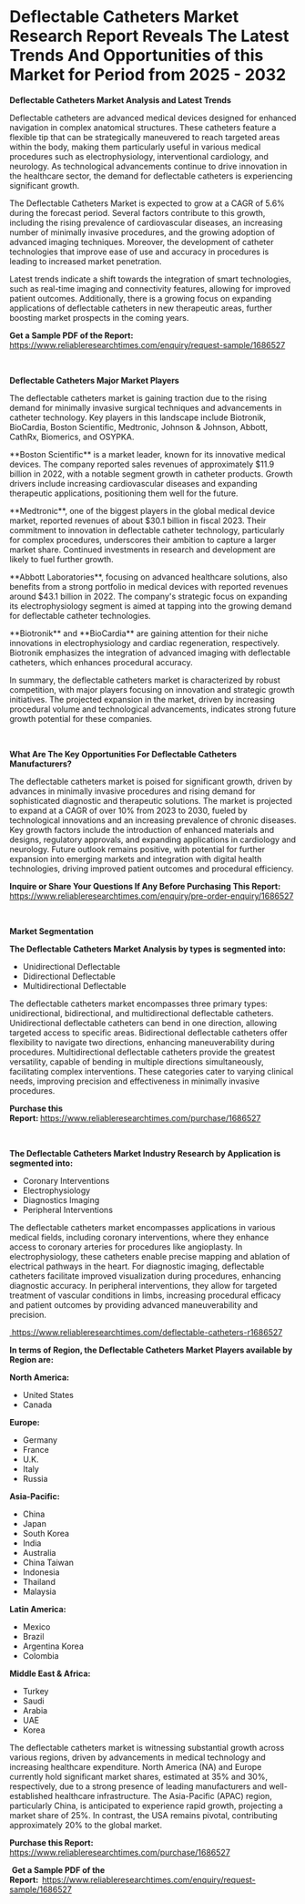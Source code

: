 <p><h1>Deflectable Catheters Market Research Report Reveals The Latest Trends And Opportunities of this Market for Period from 2025 - 2032</h1></p><p><strong>Deflectable Catheters Market Analysis and Latest Trends</strong></p>
<p><p>Deflectable catheters are advanced medical devices designed for enhanced navigation in complex anatomical structures. These catheters feature a flexible tip that can be strategically maneuvered to reach targeted areas within the body, making them particularly useful in various medical procedures such as electrophysiology, interventional cardiology, and neurology. As technological advancements continue to drive innovation in the healthcare sector, the demand for deflectable catheters is experiencing significant growth.</p><p>The Deflectable Catheters Market is expected to grow at a CAGR of 5.6% during the forecast period. Several factors contribute to this growth, including the rising prevalence of cardiovascular diseases, an increasing number of minimally invasive procedures, and the growing adoption of advanced imaging techniques. Moreover, the development of catheter technologies that improve ease of use and accuracy in procedures is leading to increased market penetration.</p><p>Latest trends indicate a shift towards the integration of smart technologies, such as real-time imaging and connectivity features, allowing for improved patient outcomes. Additionally, there is a growing focus on expanding applications of deflectable catheters in new therapeutic areas, further boosting market prospects in the coming years.</p></p>
<p><strong>Get a Sample PDF of the Report:&nbsp;</strong> <a href="https://www.reliableresearchtimes.com/enquiry/request-sample/1686527?utm_campaign=2665&utm_medium=2&utm_source=Github&utm_content=ia&utm_term=13042025&utm_id=deflectable-catheters">https://www.reliableresearchtimes.com/enquiry/request-sample/1686527</a></p>
<p>&nbsp;</p>
<p><strong>Deflectable Catheters Major Market Players</strong></p>
<p><p>The deflectable catheters market is gaining traction due to the rising demand for minimally invasive surgical techniques and advancements in catheter technology. Key players in this landscape include Biotronik, BioCardia, Boston Scientific, Medtronic, Johnson & Johnson, Abbott, CathRx, Biomerics, and OSYPKA.</p><p>**Boston Scientific** is a market leader, known for its innovative medical devices. The company reported sales revenues of approximately $11.9 billion in 2022, with a notable segment growth in catheter products. Growth drivers include increasing cardiovascular diseases and expanding therapeutic applications, positioning them well for the future.</p><p>**Medtronic**, one of the biggest players in the global medical device market, reported revenues of about $30.1 billion in fiscal 2023. Their commitment to innovation in deflectable catheter technology, particularly for complex procedures, underscores their ambition to capture a larger market share. Continued investments in research and development are likely to fuel further growth.</p><p>**Abbott Laboratories**, focusing on advanced healthcare solutions, also benefits from a strong portfolio in medical devices with reported revenues around $43.1 billion in 2022. The company's strategic focus on expanding its electrophysiology segment is aimed at tapping into the growing demand for deflectable catheter technologies.</p><p>**Biotronik** and **BioCardia** are gaining attention for their niche innovations in electrophysiology and cardiac regeneration, respectively. Biotronik emphasizes the integration of advanced imaging with deflectable catheters, which enhances procedural accuracy.</p><p>In summary, the deflectable catheters market is characterized by robust competition, with major players focusing on innovation and strategic growth initiatives. The projected expansion in the market, driven by increasing procedural volume and technological advancements, indicates strong future growth potential for these companies.</p></p>
<p>&nbsp;</p>
<p><strong>What Are The Key Opportunities For Deflectable Catheters Manufacturers?</strong></p>
<p><p>The deflectable catheters market is poised for significant growth, driven by advances in minimally invasive procedures and rising demand for sophisticated diagnostic and therapeutic solutions. The market is projected to expand at a CAGR of over 10% from 2023 to 2030, fueled by technological innovations and an increasing prevalence of chronic diseases. Key growth factors include the introduction of enhanced materials and designs, regulatory approvals, and expanding applications in cardiology and neurology. Future outlook remains positive, with potential for further expansion into emerging markets and integration with digital health technologies, driving improved patient outcomes and procedural efficiency.</p></p>
<p><strong>Inquire or Share Your Questions If Any Before Purchasing This Report:</strong> <a href="https://www.reliableresearchtimes.com/enquiry/pre-order-enquiry/1686527?utm_campaign=2665&utm_medium=2&utm_source=Github&utm_content=ia&utm_term=13042025&utm_id=deflectable-catheters">https://www.reliableresearchtimes.com/enquiry/pre-order-enquiry/1686527</a></p>
<p>&nbsp;</p>
<p><strong>Market Segmentation</strong></p>
<p><strong>The Deflectable Catheters Market Analysis by types is segmented into:</strong></p>
<p><ul><li>Unidirectional Deflectable</li><li>Didirectional Deflectable</li><li>Multidirectional Deflectable</li></ul></p>
<p><p>The deflectable catheters market encompasses three primary types: unidirectional, bidirectional, and multidirectional deflectable catheters. Unidirectional deflectable catheters can bend in one direction, allowing targeted access to specific areas. Bidirectional deflectable catheters offer flexibility to navigate two directions, enhancing maneuverability during procedures. Multidirectional deflectable catheters provide the greatest versatility, capable of bending in multiple directions simultaneously, facilitating complex interventions. These categories cater to varying clinical needs, improving precision and effectiveness in minimally invasive procedures.</p></p>
<p><strong>Purchase this Report:&nbsp;</strong><a href="https://www.reliableresearchtimes.com/purchase/1686527?utm_campaign=2665&utm_medium=2&utm_source=Github&utm_content=ia&utm_term=13042025&utm_id=deflectable-catheters">https://www.reliableresearchtimes.com/purchase/1686527</a></p>
<p>&nbsp;</p>
<p><strong>The Deflectable Catheters Market Industry Research by Application is segmented into:</strong></p>
<p><ul><li>Coronary Interventions</li><li>Electrophysiology</li><li>Diagnostics Imaging</li><li>Peripheral Interventions</li></ul></p>
<p><p>The deflectable catheters market encompasses applications in various medical fields, including coronary interventions, where they enhance access to coronary arteries for procedures like angioplasty. In electrophysiology, these catheters enable precise mapping and ablation of electrical pathways in the heart. For diagnostic imaging, deflectable catheters facilitate improved visualization during procedures, enhancing diagnostic accuracy. In peripheral interventions, they allow for targeted treatment of vascular conditions in limbs, increasing procedural efficacy and patient outcomes by providing advanced maneuverability and precision.</p></p>
<p><a href="https://www.reliableresearchtimes.com/deflectable-catheters-r1686527?utm_campaign=2665&utm_medium=2&utm_source=Github&utm_content=ia&utm_term=13042025&utm_id=deflectable-catheters">&nbsp;https://www.reliableresearchtimes.com/deflectable-catheters-r1686527</a></p>
<p><strong>In terms of Region, the Deflectable Catheters Market Players available by Region are:</strong></p>
<p>
    <p> <strong> North America: </strong>
        <ul>
            <li>United States</li>
            <li>Canada</li>
        </ul>
        </p> 
    <p> <strong> Europe: </strong>
        <ul>
            <li>Germany</li>
            <li>France</li>
            <li>U.K.</li>
            <li>Italy</li>
            <li>Russia</li>
        </ul>
        </p> 
    <p> <strong> Asia-Pacific: </strong>
        <ul>
            <li>China</li>
            <li>Japan</li>
            <li>South Korea</li>
            <li>India</li>
            <li>Australia</li>
            <li>China Taiwan</li>
            <li>Indonesia</li>
            <li>Thailand</li>
            <li>Malaysia</li>
        </ul>
        </p> 
    <p> <strong> Latin America: </strong>
        <ul>
            <li>Mexico</li>
            <li>Brazil</li>
            <li>Argentina Korea</li>
            <li>Colombia</li>
        </ul>
        </p> 
    <p> <strong> Middle East & Africa: </strong>
        <ul>
            <li>Turkey</li>
            <li>Saudi</li>
            <li>Arabia</li>
            <li>UAE</li>
            <li>Korea</li>
        </ul>
    </p>
    </p>
<p><p>The deflectable catheters market is witnessing substantial growth across various regions, driven by advancements in medical technology and increasing healthcare expenditure. North America (NA) and Europe currently hold significant market shares, estimated at 35% and 30%, respectively, due to a strong presence of leading manufacturers and well-established healthcare infrastructure. The Asia-Pacific (APAC) region, particularly China, is anticipated to experience rapid growth, projecting a market share of 25%. In contrast, the USA remains pivotal, contributing approximately 20% to the global market.</p></p>
<p><strong>Purchase this Report: </strong><a href="https://www.reliableresearchtimes.com/purchase/1686527?utm_campaign=2665&utm_medium=2&utm_source=Github&utm_content=ia&utm_term=13042025&utm_id=deflectable-catheters">https://www.reliableresearchtimes.com/purchase/1686527</a></p>
<p>&nbsp;<strong>Get a Sample PDF of the Report:&nbsp;&nbsp;</strong><a href="https://www.reliableresearchtimes.com/enquiry/request-sample/1686527?utm_campaign=2665&utm_medium=2&utm_source=Github&utm_content=ia&utm_term=13042025&utm_id=deflectable-catheters">https://www.reliableresearchtimes.com/enquiry/request-sample/1686527</a></p>
<p><strong></strong></p>
<p><p></p><p></p><p></p></p>